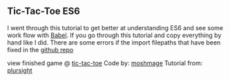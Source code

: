 ## Tic-Tac-Toe ES6

I went through this tutorial to get better at understanding ES6 and see some work flow with [Babel](https://babeljs.io).
If you go through this tutorial and copy everything by hand like I did. There are some errors if the import filepaths
that have been fixed in the [github repo](https://github.com/pluralsight/guides/blob/master/published/front-end-javascript/tictactoe-with-native-javascript-es6/article.md)



view finished game @ [tic-tac-toe](https://wildpow.github.io/tic-tac-toe/)
Code by: [moshmage](https://github.com/moshmage)
Tutorial from: [plursight](https://www.pluralsight.com/guides/front-end-javascript/tictactoe-with-native-javascript-es6)

